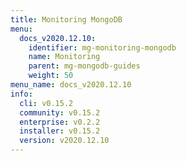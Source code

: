 ```yaml
---
title: Monitoring MongoDB
menu:
  docs_v2020.12.10:
    identifier: mg-monitoring-mongodb
    name: Monitoring
    parent: mg-mongodb-guides
    weight: 50
menu_name: docs_v2020.12.10
info:
  cli: v0.15.2
  community: v0.15.2
  enterprise: v0.2.2
  installer: v0.15.2
  version: v2020.12.10
---
```


